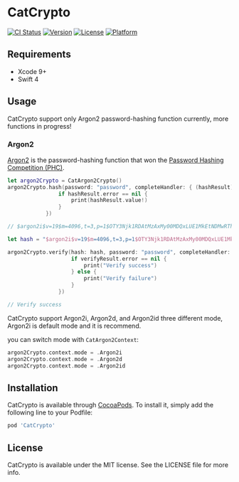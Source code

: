 # CatCrypto

[![CI Status](http://img.shields.io/travis/ImKcat/CatCrypto.svg?style=flat)](https://travis-ci.org/ImKcat/CatCrypto)
[![Version](https://img.shields.io/cocoapods/v/CatCrypto.svg?style=flat)](http://cocoapods.org/pods/CatCrypto)
[![License](https://img.shields.io/cocoapods/l/CatCrypto.svg?style=flat)](http://cocoapods.org/pods/CatCrypto)
[![Platform](https://img.shields.io/cocoapods/p/CatCrypto.svg?style=flat&colorB=7c3636)](http://cocoapods.org/pods/CatCrypto)

## Requirements
- Xcode 9+
- Swift 4

## Usage

CatCrypto support only Argon2 password-hashing function currently, more functions in progress!

### Argon2
[Argon2](https://github.com/P-H-C/phc-winner-argon2) is the password-hashing function that won the [Password Hashing Competition (PHC)](https://password-hashing.net/).

``` swift
let argon2Crypto = CatArgon2Crypto()
argon2Crypto.hash(password: "password", completeHandler: { (hashResult) in
                if hashResult.error == nil {
                    print(hashResult.value!)
                }
            })

// $argon2i$v=19$m=4096,t=3,p=1$OTY3Njk1RDAtMzAxMy00MDQxLUE1MkEtNDMwRThGN0QzQTgz$JIYBIOhvjT955Vxx2uTN6FrXUyPuzjhF1l3pFeEVpfQ

let hash = "$argon2i$v=19$m=4096,t=3,p=1$OTY3Njk1RDAtMzAxMy00MDQxLUE1MkEtNDMwRThGN0QzQTgz$JIYBIOhvjT955Vxx2uTN6FrXUyPuzjhF1l3pFeEVpfQ"

argon2Crypto.verify(hash: hash, password: "password", completeHandler: { (verifyResult) in
                    if verifyResult.error == nil {
                        print("Verify success")
                    } else {
                    	print("Verify failure")
                    }
                })

// Verify success
```

CatCrypto support Argon2i, Argon2d, and Argon2id three different mode, Argon2i is default mode and it is recommend.

you can switch mode with `CatArgon2Context`:

``` swift
argon2Crypto.context.mode = .Argon2i
argon2Crypto.context.mode = .Argon2d
argon2Crypto.context.mode = .Argon2id
```

## Installation

CatCrypto is available through [CocoaPods](http://cocoapods.org). To install
it, simply add the following line to your Podfile:

```ruby
pod 'CatCrypto'
```

## License

CatCrypto is available under the MIT license. See the LICENSE file for more info.
